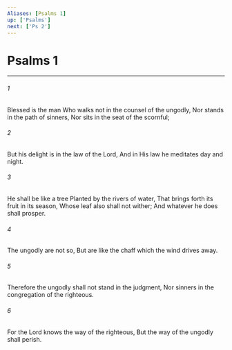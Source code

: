 ```yaml
---
Aliases: [Psalms 1]
up: ['Psalms']
next: ['Ps 2']
---
```

# Psalms 1

***


###### 1 
Blessed is the man Who walks not in the counsel of the ungodly, Nor stands in the path of sinners, Nor sits in the seat of the scornful; 

###### 2 
But his delight is in the law of the Lord, And in His law he meditates day and night. 

###### 3 
He shall be like a tree Planted by the rivers of water, That brings forth its fruit in its season, Whose leaf also shall not wither; And whatever he does shall prosper. 

###### 4 
The ungodly are not so, But are like the chaff which the wind drives away. 

###### 5 
Therefore the ungodly shall not stand in the judgment, Nor sinners in the congregation of the righteous. 

###### 6 
For the Lord knows the way of the righteous, But the way of the ungodly shall perish.
